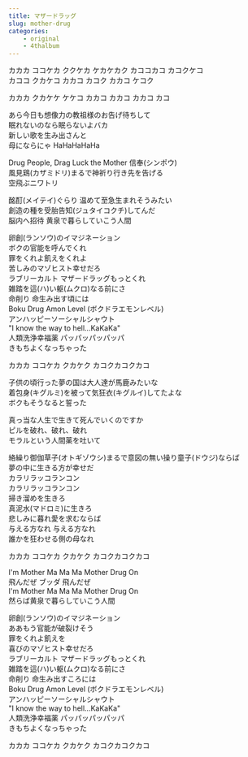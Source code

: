 ```yaml
---
title: マザードラッグ
slug: mother-drug
categories:
    - original
    - 4thalbum
---
```


カカカ ココケカ ククケカ ケカケカク カココカコ カコクケコ  
カココ クカケコ カカコ カコク カカコ ケコク  

カカカ クカケケ ケケコ カカコ カカコ カカコ カコ  

あら今日も想像力の教祖様のお告げ待ちして  
眠れないのなら眠らないよバカ  
新しい歌を生み出さんと  
母にならにゃ HaHaHaHaHa  

Drug People, Drag Luck the Mother 信奉(シンポウ)  
風見鶏(カザミドリ)まるで神祈り行き先を告げる  
空飛ぶニワトリ  

酩酊(メイテイ)ぐらり 温めて至急生まれそうみたい  
創造の種を受胎告知(ジュタイコクチ)してんだ  
脳内へ招待 黄泉で暮らしていこう人間  

卵創(ランソウ)のイマジネーション  
ボクの官能を呼んでくれ  
罪をくれよ飢えをくれよ  
苦しみのマゾヒスト幸せだろ  
ラブリーカルト マザードラッグもっとくれ  
雑踏を這(ハ)い躯(ムクロ)なる前にさ  
命削り 命生み出す頃には  
Boku Drug Amon Level (ボクドラエモンレベル)  
アンハッピーソーシャルシャウト  
"I know the way to hell...KaKaKa"  
人類洗浄幸福薬 パッパッパッパッパ  
きもちよくなっちゃった  

カカカ ココケカ クカケク カコクカコクカコ  

子供の頃行った夢の国は大人達が馬鹿みたいな  
着包身(キグルミ)を被って気狂衣(キグルイ)してたよな  
ボクもそうなると誓った  

真っ当な人生で生きて死んでいくのですか  
ピルを破れ、破れ、破れ  
モラルという人間薬を吐いて  

絡繰り御伽草子(オトギゾウシ)まるで意図の無い操り童子(ドウジ)ならば  
夢の中に生きる方が幸せだ  
カラリラッコランコン  
カラリラッコランコン  
掃き溜めを生きろ  
真泥水(マドロミ)に生きろ  
悲しみに暮れ愛を求むならば  
与える方なれ 与える方なれ  
誰かを狂わせる側の母なれ  

カカカ ココケカ クカケク カコクカコクカコ  

I'm Mother Ma Ma Ma Mother Drug On  
飛んだぜ ブッダ 飛んだぜ  
I'm Mother Ma Ma Ma Mother Drug On  
然らば黄泉で暮らしていこう人間  

卵創(ランソウ)のイマジネーション  
ああもう官能が破裂けそう  
罪をくれよ飢えを  
喜びのマゾヒスト幸せだろ  
ラブリーカルト マザードラッグもっとくれ  
雑踏を這(ハ)い躯(ムクロ)なる前にさ  
命削り 命生み出すころには  
Boku Drug Amon Level (ボクドラエモンレベル)  
アンハッピーソーシャルシャウト  
"I know the way to hell...KaKaKa"  
人類洗浄幸福薬 パッパッパッパッパ  
きもちよくなっちゃった  

カカカ ココケカ クカケク カコクカコクカコ  
